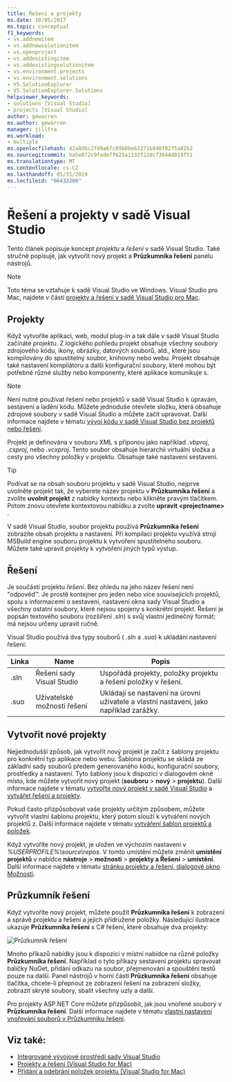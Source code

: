 ```yaml
---
title: Řešení a projekty
ms.date: 10/05/2017
ms.topic: conceptual
f1_keywords:
- vs.addnewitem
- vs.addnewsolutionitem
- vs.openproject
- vs.addexistingitem
- vs.addexistingsolutionitem
- vs.environment.projects
- vs.environment.solutions
- VS.SolutionExplorer
- VS.SolutionExplorer.Solutions
helpviewer_keywords:
- solutions [Visual Studio]
- projects [Visual Studio]
author: gewarren
ms.author: gewarren
manager: jillfra
ms.workload:
- multiple
ms.openlocfilehash: 42a8dbc2fd9a6fc89b0be62271b048f8275a82b2
ms.sourcegitcommit: ba5e072c9fedeff625a1332f22dcf3644d019f51
ms.translationtype: MT
ms.contentlocale: cs-CZ
ms.lasthandoff: 05/31/2019
ms.locfileid: "66432208"
---
```

# <a name="solutions-and-projects-in-visual-studio"></a>Řešení a projekty v sadě Visual Studio

Tento článek popisuje koncept *projektu* a *řešení* v sadě Visual Studio. Také stručně popisuje, jak vytvořit nový projekt a **Průzkumníka řešení** panelu nástrojů.

> [!NOTE]
> Toto téma se vztahuje k sadě Visual Studio ve Windows. Visual Studio pro Mac, najdete v části [projekty a řešení v sadě Visual Studio pro Mac](/visualstudio/mac/projects-and-solutions).

## <a name="projects"></a>Projekty

Když vytvoříte aplikaci, web, modul plug-in a tak dále v sadě Visual Studio začínáte *projektu*. Z logického pohledu projekt obsahuje všechny soubory zdrojového kódu, ikony, obrázky, datových souborů, atd., které jsou kompilovány do spustitelný soubor, knihovny nebo webu. Projekt obsahuje také nastavení kompilátoru a další konfigurační soubory, které mohou být potřebné různé služby nebo komponenty, které aplikace komunikuje s.

> [!NOTE]
> Není nutné používat řešení nebo projektů v sadě Visual Studio k úpravám, sestavení a ladění kódu. Můžete jednoduše otevřete složku, která obsahuje zdrojové soubory v sadě Visual Studio a můžete začít upravovat. Další informace najdete v tématu [vývoj kódu v sadě Visual Studio bez projektů nebo řešení](../ide/develop-code-in-visual-studio-without-projects-or-solutions.md).

Projekt je definována v souboru XML s příponou jako například *.vbproj*, *.csproj*, nebo *.vcxproj*. Tento soubor obsahuje hierarchii virtuální složka a cesty pro všechny položky v projektu. Obsahuje také nastavení sestavení.

> [!TIP]
> Podívat se na obsah souboru projektu v sadě Visual Studio, nejprve uvolněte projekt tak, že vyberete název projektu v **Průzkumníka řešení** a zvolíte **uvolnit projekt** z nabídky kontextu nebo klikněte pravým tlačítkem. Potom znovu otevřete kontextovou nabídku a zvolte **upravit \<projectname\>** .

V sadě Visual Studio, soubor projektu používá **Průzkumníka řešení** zobrazíte obsah projektu a nastavení. Při kompilaci projektu využívá stroji MSBuild engine souboru projektu k vytvoření spustitelného souboru. Můžete také upravit projekty k vytvoření jiných typů výstup.

## <a name="solutions"></a>Řešení

Je součástí projektu *řešení*. Bez ohledu na jeho název řešení není "odpověď". Je prostě kontejner pro jeden nebo více souvisejících projektů, spolu s informacemi o sestavení, nastavení okna sady Visual Studio a všechny ostatní soubory, které nejsou spojeny s konkrétní projekt. Řešení je popsán textového souboru (rozšíření *.sln*) s svůj vlastní jedinečný formát; má nejsou určeny upravit ručně.

Visual Studio používá dva typy souborů ( *.sln* a *.suo*) k ukládání nastavení řešení:

|Linka|Name|Popis|
|---------------|----------|-----------------|
|.sln|Řešení sady Visual Studio|Uspořádá projekty, položky projektu a řešení položky v řešení.|
|.suo|Uživatelské možnosti řešení|Ukládají se nastavení na úrovni uživatele a vlastní nastavení, jako například zarážky.|

## <a name="create-new-projects"></a>Vytvořit nové projekty

Nejjednodušší způsob, jak vytvořit nový projekt je začít z šablony projektu pro konkrétní typ aplikace nebo webu. Šablona projektu se skládá ze základní sady souborů předem generovaného kódu, konfigurační soubory, prostředky a nastavení. Tyto šablony jsou k dispozici v dialogovém okně místo, kde můžete vytvořit nový projekt (**souboru** > **nový** > **projektu**). Další informace najdete v tématu [vytvořte nový projekt v sadě Visual Studio](create-new-project.md) a [vytvářet řešení a projekty](../ide/creating-solutions-and-projects.md).

Pokud často přizpůsobovat vaše projekty určitým způsobem, můžete vytvořit vlastní šablonu projektu, který potom slouží k vytváření nových projektů z. Další informace najdete v tématu [vytváření šablon projektů a položek](../ide/creating-project-and-item-templates.md).

Když vytvoříte nový projekt, je uložen ve výchozím nastavení v *%USERPROFILE%\source\repos*. V tomto umístění můžete změnit **umístění projektů** v nabídce **nástroje** > **možnosti** > **projekty a Řešení** > **umístění**. Další informace najdete v tématu [stránku projekty a řešení, dialogové okno Možnosti](../ide/reference/projects-and-solutions-options-dialog-box.md).

## <a name="solution-explorer"></a>Průzkumník řešení

Když vytvoříte nový projekt, můžete použít **Průzkumníka řešení** k zobrazení a správě projektu a řešení a jejich přidružené položky. Následující ilustrace ukazuje **Průzkumníka řešení** s C# řešení, které obsahuje dva projekty:

![Průzkumník řešení](../ide/media/vs2015_solution_explorer.png)

Mnoho příkazů nabídky jsou k dispozici v místní nabídce na různé položky **Průzkumníka řešení**. Například o tyto příkazy sestavení projektu spravovat balíčky NuGet, přidání odkazu na soubor, přejmenování a spouštění testů pouze na další. Panel nástrojů v horní části **Průzkumníka řešení** obsahuje tlačítka, chcete-li přepnout ze zobrazení řešení na zobrazení složky, zobrazit skryté soubory, sbalit všechny uzly a další.

Pro projekty ASP.NET Core můžete přizpůsobit, jak jsou vnořené soubory v **Průzkumníka řešení**. Další informace najdete v tématu [vlastní nastavení vnořování souborů v Průzkumníku řešení](file-nesting-solution-explorer.md).

## <a name="see-also"></a>Viz také:

- [Integrované vývojové prostředí sady Visual Studio](../get-started/visual-studio-ide.md)
- [Projekty a řešení (Visual Studio for Mac)](/visualstudio/mac/projects-and-solutions)
- [Přidání a odebrání položek projektu (Visual Studio for Mac)](/visualstudio/mac/add-and-remove-project-items)
